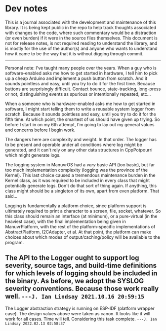 # Dev notes

This is a journal associated with the development and maintenance of this library. It is being kept public in the repo to help track thoughts associated with changes to the code, where such commentary would be a distraction (or even burden) if it were in the source files themselves. This document is not for release notes, is not required reading to understand the library, and is mostly for the use of the author(s) and anyone who wants to understand how it came to be the way that it is without digging through commit.

---------------

Personal note:
  I've taught many people over the years. When a guy who is software-enabled asks
  me how to get started in hardware, I tell him to pick up a cheap Arduino and
  implement a push button from scratch. And it sounds pointless and easy, until
  you try to do it for the first time. Because buttons are surprisingly
  difficult. Contact bounce, state-tracking, long-press or not, distinguishing
  events as spurious or intentionally repeated, etc...

  When a someone who is hardware-enabled asks me how to get started in software,
  I might start telling them to write a reusable system logger from scratch.
  Because it sounds pointless and easy, until you try to do it for the fifth
  time. At which point, the smartest of us should have given up trying. So
  before I start in on my 6th attempt, I'm going to lay out my general values
  and concerns before I begin work.

  The dangers here are complexity and weight. In that order. The logger has to
  be present and operable under all conditions where log might be generated,
  and it can't rely on any other data structures in CppPotpourri which might
  generate logs.

  The logging system in ManuvrOS had a _very_ basic API (too basic), but far too
  much implementation complexity (logging was the province of the Kernel). This
  last choice caused a tremendous maintenance burden in the Kernel class, as it
  was required to be included in every class that might potentially generate
  logs. Don't do that sort of thing again. If anything, this class might should
  be a singleton of its own, apart from even platform. That said...

  Logging is fundamentally a platform choice, since platform support is
  ultimately required to print a character to a screen, file, socket, whatever.
  So this class should remain an interface (at minimum), or a pure-virtual (in
  the heaviest case), with the final implementation being given in
  ManuvrPlatform, with the rest of the platform-specific implementations of
  AbstractPlatform, I2CAdapter, et al. At that point, the platform can make
  choices about which modes of output/caching/policy will be available to the
  program.

  The API to the Logger ought to support log severity, source tags, and
  build-time definitions for which levels of logging should be included in the
  binary. As before, we adopt the SYSLOG severity conventions. Because those
  work really well.
                                         `---J. Ian Lindsay 2021.10.16 20:59:15`
---------------

The Logger abstraction strategy is running on ESP-IDF (platform wrapper case).
  The design values above were taken as canon. It looks like it will work for
  all cases. Time will tell. Considering this task complete.
                                         `---J. Ian Lindsay 2022.02.13 02:58:37`
